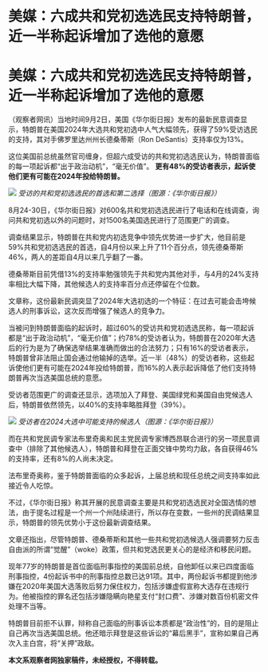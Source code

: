 # 美媒：六成共和党初选选民支持特朗普，近一半称起诉增加了选他的意愿

# 美媒：六成共和党初选选民支持特朗普，近一半称起诉增加了选他的意愿

（观察者网讯）当地时间9月2日，美国《华尔街日报》发布的最新民意调查显示，特朗普在美国2024年大选共和党初选中人气大幅领先，获得了59%受访选民的支持，其对手佛罗里达州州长德桑蒂斯（Ron
DeSantis）支持率仅为13%。

这位美国前总统虽然官司缠身，但超六成受访的共和党初选选民认为，特朗普面临的每一项起诉都“出于政治动机”，“毫无价值”。
**更有48%的受访者表示，起诉使他们更有可能在2024年投给特朗普。**

![](https://inews.gtimg.com/om_bt/O6YVFURVvaI_ZHIY3nxmJNymXeVrgFOcLEIAOJwC4zfk0AA/1000)
_受访的共和党初选选民的首选和第二选择（图源：《华尔街日报》）_

8月24-30日，《华尔街日报》对600名共和党初选选民进行了电话和在线调查，询问共和党初选以外的问题时，对1500名美国选民进行了范围更广的调查。

调查结果显示，特朗普在共和党内初选竞争中领先优势进一步扩大，他目前是59%共和党初选选民的首选，自4月份以来上升了11个百分点，领先德桑蒂斯46%，两人的差距自4月以来几乎翻了一番。

德桑蒂斯目前凭借13%的支持率勉强领先于共和党内其他对手，与4月的24%支持率相比大幅下降，其他候选人的支持率百分点还停留在个位数。

文章称，这份最新民调突显了2024年大选初选的一个特征：在过去可能会击垮候选人的刑事诉讼，这次反而增强了候选人的竞争力。

当被问到特朗普面临的起诉时，超过60%的受访共和党初选选民称，每一项起诉都是“出于政治动机”，“毫无价值”；约78%的受访者认为，特朗普在2020年大选后的行为是为了确保选举结果准确而做出的合法努力；只有16%的受访者表示，特朗普曾非法阻止国会通过他输掉的选举。近一半（48%）的受访者称，这些起诉使他们更有可能在2024年投给特朗普，而16%的人表示起诉降低了他们支持特朗普再次当选美国总统的意愿。

受访者范围更广的调查还显示，选项加入了拜登、美国绿党和美国自由党候选人后，特朗普依然领先，以40%的支持率略胜拜登（39%）。

![](https://inews.gtimg.com/om_bt/O8MEMhH16EDBTcY1ylxsHu4pWMPH2vaWDEYDpsT0kNdO8AA/1000)
_受访者在2024大选中可能支持的候选人（图源：《华尔街日报》）_

而在共和党民调专家法布里奇奥和民主党民调专家博西昂联合进行的另一项民意调查中（排除了其他候选人），特朗普和拜登在正面交锋中势均力敌，各自获得46%的支持率，还有8%的人尚未决定。

法布里奇奥称，鉴于特朗普面临的众多起诉，上届总统和现任总统之间支持率如此接近令人吃惊。

不过，《华尔街日报》称其开展的民意调查主要是共和党初选选民对全国选情的想法，由于提名过程是一个州一个州陆续进行，所以存在变数，一些州的民调结果显示，特朗普的领先优势小于这份最新调查结果。

文章还指出，尽管特朗普、德桑蒂斯和其他一些共和党初选候选人强调要努力反击自由派的所谓“觉醒”（woke）政策，但共和党选民更关心的是经济和移民问题。

现年77岁的特朗普是首位面临刑事指控的美国前总统，自他卸任以来已四度面临刑事指控，4份起诉书中的刑事指控总数已达91项。其中，两份起诉书都提到他涉嫌在2020年美国大选落败后努力保住权力，包括涉嫌虚假宣称大选存在违规行为。他被指控的罪名还包括涉嫌隐瞒向艳星支付“封口费”、涉嫌对数百份机密文件处理不当等。

特朗普目前拒不认罪，辩称自己面临的刑事诉讼本质都是“政治性”的，目的是阻止自己再次当选美国总统。他还暗示拜登是这些诉讼的“幕后黑手”，宣称如果自己再次入主白宫，将“关押”政敌。

**本文系观察者网独家稿件，未经授权，不得转载。**

